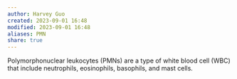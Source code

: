 ```yaml
---
author: Harvey Guo
created: 2023-09-01 16:48
modified: 2023-09-01 16:48
aliases: PMN
share: true
---
```


Polymorphonuclear leukocytes (PMNs) are a type of white blood cell (WBC) that include neutrophils, eosinophils, basophils, and mast cells.
